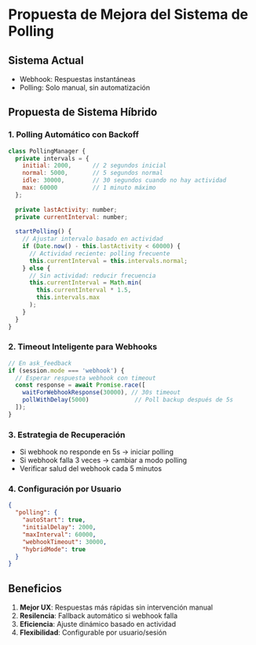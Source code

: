 # Propuesta de Mejora del Sistema de Polling

## Sistema Actual
- Webhook: Respuestas instantáneas
- Polling: Solo manual, sin automatización

## Propuesta de Sistema Híbrido

### 1. Polling Automático con Backoff
```javascript
class PollingManager {
  private intervals = {
    initial: 2000,      // 2 segundos inicial
    normal: 5000,       // 5 segundos normal
    idle: 30000,        // 30 segundos cuando no hay actividad
    max: 60000          // 1 minuto máximo
  };
  
  private lastActivity: number;
  private currentInterval: number;
  
  startPolling() {
    // Ajustar intervalo basado en actividad
    if (Date.now() - this.lastActivity < 60000) {
      // Actividad reciente: polling frecuente
      this.currentInterval = this.intervals.normal;
    } else {
      // Sin actividad: reducir frecuencia
      this.currentInterval = Math.min(
        this.currentInterval * 1.5, 
        this.intervals.max
      );
    }
  }
}
```

### 2. Timeout Inteligente para Webhooks
```javascript
// En ask_feedback
if (session.mode === 'webhook') {
  // Esperar respuesta webhook con timeout
  const response = await Promise.race([
    waitForWebhookResponse(30000), // 30s timeout
    pollWithDelay(5000)             // Poll backup después de 5s
  ]);
}
```

### 3. Estrategia de Recuperación
- Si webhook no responde en 5s → iniciar polling
- Si webhook falla 3 veces → cambiar a modo polling
- Verificar salud del webhook cada 5 minutos

### 4. Configuración por Usuario
```json
{
  "polling": {
    "autoStart": true,
    "initialDelay": 2000,
    "maxInterval": 60000,
    "webhookTimeout": 30000,
    "hybridMode": true
  }
}
```

## Beneficios
1. **Mejor UX**: Respuestas más rápidas sin intervención manual
2. **Resilencia**: Fallback automático si webhook falla
3. **Eficiencia**: Ajuste dinámico basado en actividad
4. **Flexibilidad**: Configurable por usuario/sesión